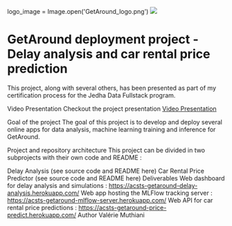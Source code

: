 logo_image = Image.open('GetAround_logo.png')
![](logo_image)

# GetAround deployment project - Delay analysis and car rental price prediction

This project, along with several others, has been presented as part of my certification process for the Jedha Data Fullstack program.

Video Presentation
Checkout the project presentation [Video Presentation](https://acsts-getaround-delay-analysis.herokuapp.com/)

Goal of the project
The goal of this project is to develop and deploy several online apps for data analysis, machine learning training and inference for GetAround.

Project and repository architecture
This project can be divided in two subprojects with their own code and README :

Delay Analysis (see source code and README here)
Car Rental Price Predictor (see source code and README here)
Deliverables
Web dashboard for delay analysis and simulations : https://acsts-getaround-delay-analysis.herokuapp.com/
Web app hosting the MLFlow tracking server : https://acsts-getaround-mlflow-server.herokuapp.com/
Web API for car rental price predictions : https://acsts-getaround-price-predict.herokuapp.com/
Author
Valérie Muthiani
